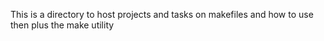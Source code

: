 This is a directory to host projects and tasks on makefiles and how to use then plus the make utility
